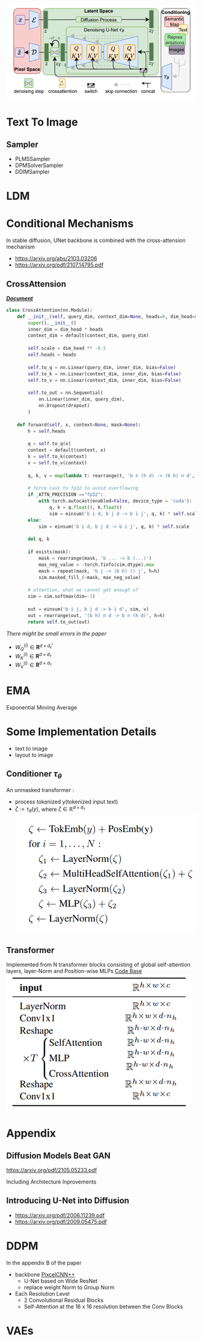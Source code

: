 ![Structure](Model_Notes_fig/All_Structure.png)

# Text To Image
## Sampler
- PLMSSampler
- DPMSolverSampler
- DDIMSampler

# LDM

# Conditional Mechanisms
In stable diffusion, UNet backbone is combined with the cross-attension mechanism
- https://arxiv.org/abs/2103.03206
- https://arxiv.org/pdf/2107.14795.pdf

## CrossAttension
[***Document***](https://github.com/Stability-AI/stablediffusion/blob/main/ldm/modules/attention.py)
```python
class CrossAttention(nn.Module):
    def __init__(self, query_dim, context_dim=None, heads=8, dim_head=64, dropout=0.):
        super().__init__()
        inner_dim = dim_head * heads
        context_dim = default(context_dim, query_dim)

        self.scale = dim_head ** -0.5
        self.heads = heads

        self.to_q = nn.Linear(query_dim, inner_dim, bias=False)
        self.to_k = nn.Linear(context_dim, inner_dim, bias=False)
        self.to_v = nn.Linear(context_dim, inner_dim, bias=False)

        self.to_out = nn.Sequential(
            nn.Linear(inner_dim, query_dim),
            nn.Dropout(dropout)
        )

    def forward(self, x, context=None, mask=None):
        h = self.heads

        q = self.to_q(x)
        context = default(context, x)
        k = self.to_k(context)
        v = self.to_v(context)

        q, k, v = map(lambda t: rearrange(t, 'b n (h d) -> (b h) n d', h=h), (q, k, v))

        # force cast to fp32 to avoid overflowing
        if _ATTN_PRECISION =="fp32":
            with torch.autocast(enabled=False, device_type = 'cuda'):
                q, k = q.float(), k.float()
                sim = einsum('b i d, b j d -> b i j', q, k) * self.scale
        else:
            sim = einsum('b i d, b j d -> b i j', q, k) * self.scale
        
        del q, k
    
        if exists(mask):
            mask = rearrange(mask, 'b ... -> b (...)')
            max_neg_value = -torch.finfo(sim.dtype).max
            mask = repeat(mask, 'b j -> (b h) () j', h=h)
            sim.masked_fill_(~mask, max_neg_value)

        # attention, what we cannot get enough of
        sim = sim.softmax(dim=-1)

        out = einsum('b i j, b j d -> b i d', sim, v)
        out = rearrange(out, '(b h) n d -> b n (h d)', h=h)
        return self.to_out(out)
```

*There might be small errors in the paper*
- $W_Q^{(i)} \in \mathbf{R}^{d \times d_{\epsilon}^i}$
- $W_K^{(i)} \in \mathbf{R}^{d \times d_{\tau}}$
- $W_V^{(i)} \in \mathbf{R}^{d \times d_{\tau}}$
# EMA
Exponential Moving Average
# Some Implementation Details
- text to image
- layout to image
## Conditioner $\tau_\theta$
An unmasked transformer :
- process tokenized y(tokenized input text)
- $\zeta := \tau_\theta(y)$, where $\zeta \in \mathbb{R}^{d \times d_\tau}$
![Zeta](Model_Notes_fig/Zeta.png)
## Transformer
Implemented from N transformer blocks consisting of global self-attention layers, layer-Norm and Position-wise MLPs
[Code Base](https://github.com/lucidrains/x-transformers)
![transformer](Model_Notes_fig/Transformer.png)

# Appendix
## Diffusion Models Beat GAN
https://arxiv.org/pdf/2105.05233.pdf 

Including Architecture Inprovements

## Introducing U-Net into Diffusion

- https://arxiv.org/pdf/2006.11239.pdf
- https://arxiv.org/pdf/2009.05475.pdf

# DDPM
In the appendix B of the paper
- backbone [PixcelCNN++](https://arxiv.org/pdf/1701.05517.pdf)
    - U-Net based on Wide ResNet
    - replace weight Norm to Group Norm
- Each Resolution Level
    - 2 Convolutional Residual Blocks
    - Self-Attention at the 16 x 16 resolution between the Conv Blocks

# VAEs